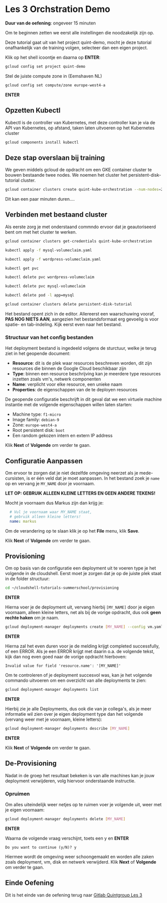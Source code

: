 # Les 3 Orchstration Demo
<walkthrough-directive-name name="Markus Keuter">
</walkthrough-directive-name>

**Duur van de oefening**: ongeveer 15 minuten

Om te beginnen zetten we eerst alle instellingen die noodzakelijk zijn op.

Deze tutorial gaat uit van het project quint-demo, mocht je deze tutorial 
onafhankelijk van de training volgen, selecteer dan een eigen project.

Klik op het shell icoontje en daarna op **ENTER**:

```bash
gcloud config set project quint-demo
```  

Stel de juiste compute zone in (Eemshaven NL) 
```bash
gcloud config set compute/zone europe-west4-a
```  

**ENTER**

## Opzetten Kubectl
Kubectl is de controller van Kubernetes, met deze controller kan je via de API van 
Kubernetes, op afstand, taken laten uitvoeren op het Kubernetes cluster

```bash
gcloud components install kubectl
```

## Deze stap overslaan bij training
We geven middels gcloud de opdracht om een GKE container cluster te bouwen bestaande 
twee nodes. We noemen het cluster het persistent-disk-tutorial cluster.
```bash  
gcloud container clusters create quint-kube-orchestration --num-nodes=2
```
Dit kan een paar minuten duren....

## Verbinden met bestaand cluster
Als eerste zorg je met onderstaand commndo ervoor dat je geautoriseerd bent om
met het cluster te werken.

```bash
gcloud container clusters get-credentials quint-kube-orchestration
```
<walkthrough-editor-open-file filePath="cloudshell-tutorials-summerschool/provisioning/vm.yaml" text="Open configuratie bestand">
</walkthrough-editor-open-file>

```bash
kubectl apply -f mysql-volumeclaim.yaml
```

```bash
kubectl apply -f wordpress-volumeclaim.yaml
```

```bash
kubectl get pvc
```

```bash
kubectl delete pvc wordpress-volumeclaim
```

```bash
kubectl delete pvc mysql-volumeclaim
```

```bash
kubectl delete pod -l app=mysql
```

```bash
gcloud container clusters delete persistent-disk-tutorial
```


Het bestand opent zich in de editor. Allereerst een waarschuwing vooraf, **PAS NOG NIETS AAN**, 
aangezien het bestandsformaat erg gevoelig is voor spatie- en tab-indeling. Kijk eerst even naar het bestand.

### Structuur van het config bestanden
Het deployment bestand is ingedeeld volgens de sturctuur, welke je terug ziet in het geopende document: 
- **Resource**: dit is de plek waar resources beschreven worden, dit zijn resources die 
binnen de Google Cloud beschikbaar zijn
- **Type**: binnen een resource beschrijving kan je meerdere type resources inzetten zoals vm's, 
netwerk componenten
- **Name**: verplicht voor elke resource, een unieke naam
- **Properties**: de eigenschappen van de te deployen resources

De geopende configuratie beschrijft in dit geval dat we een virtuele machine instantie met de volgende eigenschappen willen laten starten:

+ Machine type: `f1-micro`
+ Image family: `debian-9`
+ Zone: `europe-west4-a`
+ Root persistent disk: `boot`
+ Een random gekozen intern en extern IP address

Klik **Next** of **Volgende** om verder te gaan.

## Configuratie Aanpassen
Om ervoor te zorgen dat je niet dezelfde omgeving neerzet als je mede-cursisten, is er één veld dat je moet aanpassen.
In het bestand zoek je `name` op en vervang je `MY_NAME` door je voornaam. 

**LET OP: GEBRUIK ALLEEN KLEINE LETTERS EN GEEN ANDERE TEKENS!**

Mocht je voornaam dus Markus zijn dan krijg je:

```yaml
  # Vul je voornaam waar MY_NAME staat, 
  # gebruik alleen kleine letters!
  name: markus
```
Om de verandering op te slaan klik je op het **File** menu, klik **Save**.

Klik **Next** of **Volgende** om verder te gaan.

## Provisioning
Om op basis van de configuratie een deployment uit te voeren type je het volgende in de cloudshell.
Eerst moet je zorgen dat je op de juiste plek staat in de folder structuur:
```bash
cd ~/cloudshell-tutorials-summerschool/provisioning
```

**ENTER** 

Hierna voer je de deployment uit, vervang hierbij `[MY_NAME]` door je eigen voornaam, alleen kleine letters, net als bij de vorige opdracht, dus ook **geen rechte haken** om je naam.

```bash
gcloud deployment-manager deployments create [MY_NAME] --config vm.yaml
```

**ENTER**

Hierna zal het even duren voor je de melding krijgt completed successfully, of een ERROR. Als je een ERROR krijgt met daarin o.a. de volgende tekst, kijk dan nog even goed naar de vorige opdracht hierboven:
```
Invalid value for field 'resource.name': '[MY_NAME]'
```

Om te controleren of je deployment succesvol was, kan je het volgende commando uitvoeren om een overzicht van alle deployments te zien:
```bash
gcloud deployment-manager deployments list
```

**ENTER**

Hierbij zie je alle Deployments, dus ook die van je collega's, als je meer informatie wil zien over je eigen deployment 
type dan het volgende (vervang weer met je voornaam, kleine letters):
```bash
gcloud deployment-manager deployments describe [MY_NAME]
```

**ENTER**

Klik **Next** of **Volgende** om verder te gaan.

## De-Provisioning
Nadat in de groep het resultaat bekeken is van alle machines kan je jouw deployment verwijderen, volg hiervoor onderstaande instructie.

### Opruimen
Om alles uiteindelijk weer netjes op te ruimen voer je volgende uit, weer met je eigen voornaam: 
```bash
gcloud deployment-manager deployments delete [MY_NAME]
```
**ENTER**

Waarna de volgende vraag verschijnt, toets een y en **ENTER**

```
Do you want to continue (y/N)? y
```
Hiermee wordt de omgeving weer schoongemaakt en worden alle zaken zoals deployment, vm, disk en netwerk verwijderd.
Klik **Next** of **Volgende** om verder te gaan.

## Einde Oefening
<walkthrough-conclusion-trophy></walkthrough-conclusion-trophy>

Dit is het einde van de oefening terug naar 
[Gitlab Quintgroup Les 3](https://gitlab.com/quintgroup/gemeenschappelijk-werken-met-git-en-gitlab/tree/master/Les%203)
